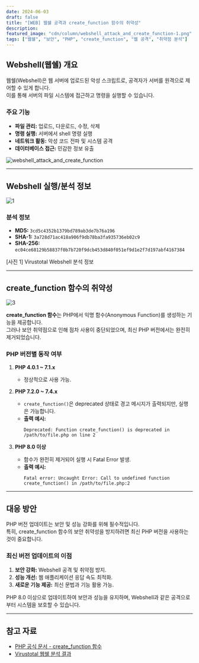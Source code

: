 ```yaml
---
date: 2024-06-03
draft: false
title: "[WEB] 웹쉘 공격과 create_function 함수의 취약성"
description: 
featured_image: "cdn/column/webshell_attack_and_create_function-1.png"
tags: ["웹쉘", "보안", "PHP", "create_function", "웹 공격", "취약점 분석"]
---
```


## Webshell(웹쉘) 개요

웹쉘(Webshell)은 웹 서버에 업로드된 악성 스크립트로, 공격자가 서버를 원격으로 제어할 수 있게 합니다.  
이를 통해 서버의 파일 시스템에 접근하고 명령을 실행할 수 있습니다.

### 주요 기능
- **파일 관리:** 업로드, 다운로드, 수정, 삭제  
- **명령 실행:** 서버에서 shell 명령 실행  
- **네트워크 활동:** 악성 코드 전파 및 시스템 공격  
- **데이터베이스 접근:** 민감한 정보 유출  

![webshell_attack_and_create_function](https://blog.plura.io/cdn/column/webshell_attack_and_create_function-1.png)
<!--more-->
---

## Webshell 실행/분석 정보

![1](https://github.com/user-attachments/assets/d1b54924-32cc-41d0-a570-ffc3a192e64f)

### 분석 정보
- **MD5:** `3cd5c4352b1379bd789ab3de7b76a196`  
- **SHA-1:** `3a728d71ac418a906f9db78ba3fa935736eb02c9`  
- **SHA-256:** `ec04ce68129b58837f0b7b720f9dcb453d840f051ef9d1e2f7d197abf4167384`  

[사진 1] Virustotal Webshell 분석 정보  

---

## create_function 함수의 취약성

![3](https://github.com/user-attachments/assets/e3da1cf0-5ecc-4947-88e7-f1f50d917a86)

**create_function 함수**는 PHP에서 익명 함수(Anonymous Function)를 생성하는 기능을 제공합니다.  
그러나 보안 취약점으로 인해 점차 사용이 중단되었으며, 최신 PHP 버전에서는 완전히 제거되었습니다.

### PHP 버전별 동작 여부

1. **PHP 4.0.1 ~ 7.1.x**  
   - 정상적으로 사용 가능.  

2. **PHP 7.2.0 ~ 7.4.x**  
   - `create_function()`은 deprecated 상태로 경고 메시지가 출력되지만, 실행은 가능합니다.  
   - **출력 예시:**  
     ```plaintext
     Deprecated: Function create_function() is deprecated in /path/to/file.php on line 2
     ```

3. **PHP 8.0 이상**  
   - 함수가 완전히 제거되어 실행 시 Fatal Error 발생.  
   - **출력 예시:**  
     ```plaintext
     Fatal error: Uncaught Error: Call to undefined function create_function() in /path/to/file.php:2
     ```

---

## 대응 방안

PHP 버전 업데이트는 보안 및 성능 강화를 위해 필수적입니다.  
특히, create_function 함수의 보안 취약성을 방지하려면 최신 PHP 버전을 사용하는 것이 중요합니다.

### 최신 버전 업데이트의 이점
1. **보안 강화:** Webshell 공격 및 취약점 방지.  
2. **성능 개선:** 웹 애플리케이션 응답 속도 최적화.  
3. **새로운 기능 제공:** 최신 문법과 기능 활용 가능.  

PHP 8.0 이상으로 업데이트하여 보안과 성능을 유지하며, Webshell과 같은 공격으로부터 시스템을 보호할 수 있습니다.

---

## 참고 자료

- [PHP 공식 문서 - create_function 함수](https://www.php.net/manual/en/function.create-function.php)  
- [Virustotal 웹쉘 분석 결과](https://www.virustotal.com/gui/file/ec04ce68129b58837f0b7b720f9dcb453d840f051ef9d1e2f7d197abf4167384/details)  
